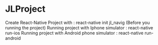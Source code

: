 # JLProject

Create React-Native Project with : react-native init jl_navig (Before you running the project)
Running project with Iphone simulator : react-native run-ios 
Running project with Android phone simulator : react-native run-android
